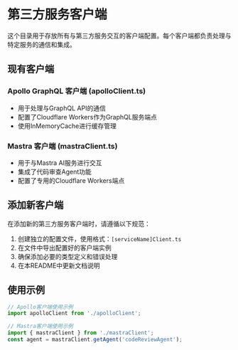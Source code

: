# 第三方服务客户端

这个目录用于存放所有与第三方服务交互的客户端配置。每个客户端都负责处理与特定服务的通信和集成。

## 现有客户端

### Apollo GraphQL 客户端 (apolloClient.ts)
- 用于处理与GraphQL API的通信
- 配置了Cloudflare Workers作为GraphQL服务端点
- 使用InMemoryCache进行缓存管理

### Mastra 客户端 (mastraClient.ts)
- 用于与Mastra AI服务进行交互
- 集成了代码审查Agent功能
- 配置了专用的Cloudflare Workers端点

## 添加新客户端

在添加新的第三方服务客户端时，请遵循以下规范：

1. 创建独立的配置文件，使用格式：`[serviceName]Client.ts`
2. 在文件中导出配置好的客户端实例
3. 确保添加必要的类型定义和错误处理
4. 在本README中更新文档说明

## 使用示例

```typescript
// Apollo客户端使用示例
import apolloClient from './apolloClient';

// Mastra客户端使用示例
import { mastraClient } from './mastraClient';
const agent = mastraClient.getAgent('codeReviewAgent');
```